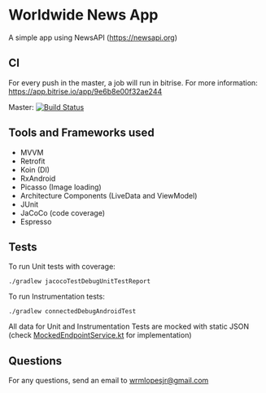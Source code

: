 # Worldwide News App

A simple app using NewsAPI (https://newsapi.org)

## CI

For every push in the master, a job will run in bitrise. For more information: https://app.bitrise.io/app/9e6b8e00f32ae244

Master: [![Build Status](https://app.bitrise.io/app/9e6b8e00f32ae244/status.svg?token=C9g-V4d20TWL2ibnmnCM6g&branch=master)](https://app.bitrise.io/app/9e6b8e00f32ae244)

## Tools and Frameworks used

- MVVM
- Retrofit
- Koin (DI) 
- RxAndroid
- Picasso (Image loading) 
- Architecture Components (LiveData and ViewModel)
- JUnit
- JaCoCo (code coverage)
- Espresso

## Tests

To run Unit tests with coverage:

    ./gradlew jacocoTestDebugUnitTestReport


To run Instrumentation tests:

    ./gradlew connectedDebugAndroidTest
    
All data for Unit and Instrumentation Tests are mocked with static JSON (check [MockedEndpointService.kt](app/src/testCommon/java/dev/wilsonjr/newsapp/base/mock/MockedEndpointService.kt) for implementation)


## Questions

For any questions, send an email to <wrmlopesjr@gmail.com>